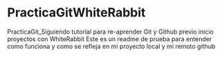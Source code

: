 # PracticaGitWhiteRabbit
PracticaGit_Siguiendo tutorial para re-aprender Git y Github previo inicio proyectos con WhiteRabbit
Este es un readme de prueba para entender como funciona y como se refleja en mi proyecto local y mi remoto github
